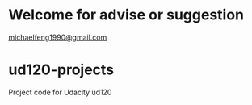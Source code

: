 Welcome for advise or suggestion
==============

michaelfeng1990@gmail.com


ud120-projects
==============

Project code for Udacity ud120


